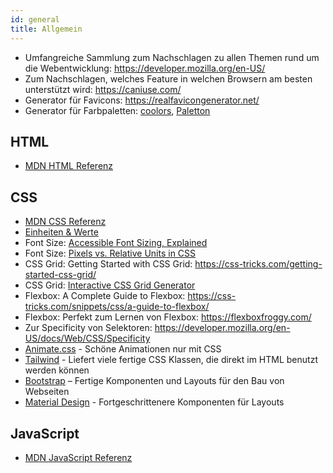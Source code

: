 ```yaml
---
id: general
title: Allgemein
---
```


- Umfangreiche Sammlung zum Nachschlagen zu allen Themen rund um die Webentwicklung: https://developer.mozilla.org/en-US/
- Zum Nachschlagen, welches Feature in welchen Browsern am besten unterstützt wird: https://caniuse.com/
- Generator für Favicons: https://realfavicongenerator.net/
- Generator für Farbpaletten: [coolors](https://coolors.co/), [Paletton](https://www.paletton.com/)

## HTML

- [MDN HTML Referenz](https://developer.mozilla.org/en-US/docs/Web/HTML/Element)

## CSS

- [MDN CSS Referenz](https://developer.mozilla.org/en-US/docs/Web/CSS/Reference)
- [Einheiten & Werte](https://developer.mozilla.org/en-US/docs/Learn/CSS/Building_blocks/Values_and_units)
- Font Size: [Accessible Font Sizing, Explained](https://css-tricks.com/accessible-font-sizing-explained/)
- Font Size: [Pixels vs. Relative Units in CSS](https://www.24a11y.com/2019/pixels-vs-relative-units-in-css-why-its-still-a-big-deal/)
- CSS Grid: Getting Started with CSS Grid: https://css-tricks.com/getting-started-css-grid/
- CSS Grid: [Interactive CSS Grid Generator](https://grid.layoutit.com/)
- Flexbox: A Complete Guide to Flexbox: https://css-tricks.com/snippets/css/a-guide-to-flexbox/
- Flexbox: Perfekt zum Lernen von Flexbox: https://flexboxfroggy.com/
- Zur Specificity von Selektoren: https://developer.mozilla.org/en-US/docs/Web/CSS/Specificity
- [Animate.css](https://animate.style/) - Schöne Animationen nur mit CSS
- [Tailwind](https://tailwindcss.com/) - Liefert viele fertige CSS Klassen, die direkt im HTML benutzt werden können
- [Bootstrap](https://getbootstrap.com/) – Fertige Komponenten und Layouts für den Bau von Webseiten
- [Material Design](https://material.io/develop/web) - Fortgeschrittenere Komponenten für Layouts

## JavaScript

- [MDN JavaScript Referenz](https://developer.mozilla.org/en-US/docs/Web/JavaScript)

<!--
- [JavaScript.info](https://javascript.info/)
-->
